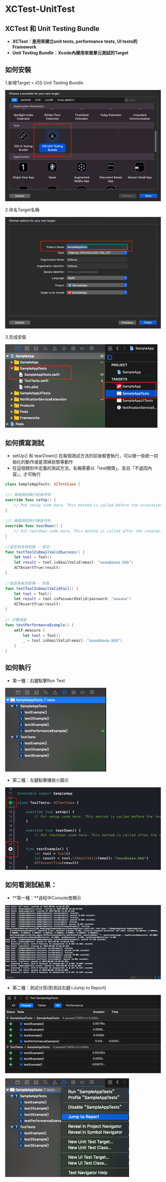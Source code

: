 # XCTest-UnitTest

## **XCTest 和 Unit Testing Bundle**

* **XCTest：是用來建立unit tests, performance tests, UI tests的Framework**
* **Unit Testing Bundle：Xcode內建用來做單元測試的Target**

## **如何安裝**

1.新增Target &gt; iOS Unit Testing Bundle

![](../.gitbook/assets/image-1565242075194.26.37.png)

2.命名Target名稱

![](../.gitbook/assets/image-1565242110322.27.12.png)

3.完成安裝

![](../.gitbook/assets/image-1565242215497.29.49.png)

## **如何撰寫測試**

* setUp\(\) 和 tearDown\(\) 在每個測試方法的前後都會執行，可以做一些統一初始化的動作或是清掉狀態等動作
* 在這個類別中定義的測試方法，名稱需要以「test開頭」，並且「不返回內容」，才可執行

```swift
class SampleAppTests: XCTestCase {

/// 每個測試執行前會呼叫
override func setUp() {
    // Put setup code here. This method is called before the invocation of each test method in the class.
}

/// 每個測試執行後會呼叫
override func tearDown() {
    // Put teardown code here. This method is called after the invocation of each test method in the class.
}

//是否為有效信箱 - 成功
func testToolIsEmailValidSuccess() {
    let tool = Tool()
    let result = tool.isEmailValid(email: "aaaa@aaaa.bbb")
    XCTAssertTrue(result)
}

//是否為有效密碼 - 失敗
func testToolIsEmailValidFail() {
	let tool = Tool()
    let result = tool.isPasswordValid(password: "aaaaaa")
    XCTAssertTrue(result)
}

// 計算效能
func testPerformanceExample() {
    self.measure {
        let tool = Tool()
        _ = tool.isEmailValid(email: "aaaa@aaaa.bbb")
    }
}
```

## **如何執行**

* 第一種：右鍵點擊Run Test

![](../.gitbook/assets/image-1565243084406.42.17.png)

* 第二種：左鍵點擊播放小圖示

![](../.gitbook/assets/image-1565243102802.43.59.png)

## **如何看測試結果：**

* **第一種：**過程中Console會顯示

![](../.gitbook/assets/image-1565243479162.50.53.png)

* 第二種：測試分頁\(對測試右鍵&gt;Jump to Report\)

![](../.gitbook/assets/image-1565243522420.49.53.png)

![](../.gitbook/assets/image-1565243565622.49.44.png)

